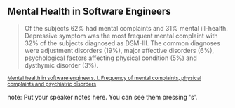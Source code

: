 ##  Mental Health in Software Engineers


> Of the subjects 62% had mental complaints and 31% mental ill-health.
> Depressive symptom was the most frequent mental complaint with 32%
> of the subjects diagnosed as DSM-III. The common diagnoses were
> adjustment disorders (19%), major affective disorders (6%),
> psychological factors affecting physical condition (5%) and
> dysthymic disorder (3%).


<small>[Mental health in software engineers. I. Frequency of mental complaints, physical complaints and psychiatric disorders](https://www.researchgate.net/publication/21180665_Mental_health_in_software_engineers_I_Frequency_of_mental_complaints_physical_complaints_and_psychiatric_disorders)</small>

note:
    Put your speaker notes here.
    You can see them pressing 's'.
